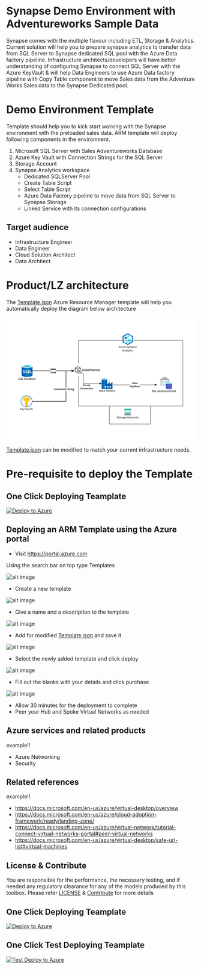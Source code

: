 # Synapse Demo Environment with Adventureworks Sample Data

Synapse comes with the multiple flavour including ETL, Storage & Analytics. Current solution will help you to prepare synapse analytics to transfer data from SQL Server to Synapse dedicated SQL pool with the Azure Data factory pipeline. Infrastructure architects/developers will have better understanding of configuring Synapse to connect SQL Server with the Azure KeyVault & will help Data Engineers to use Azure Data factory pipeline with Copy Table component to move Sales data from the Adventure Works Sales data to the Synapse Dedicated pool.  

# Demo Environment Template

Template should help you to kick start working with the Synapse environment with the preloaded sales data. ARM template will deploy following components in the environment.
1.	Microsoft SQL Server with Sales Adventureworks Database
2.	Azure Key Vault with Connection Strings for the SQL Server
4.  Storage Account
3.	Synapse Analytics workspace 
    - Dedicated SQLServer Pool
    - Create Table Script
    - Select Table Script
    - Azure Data Factory pipeline to move data from SQL Server to Synapse Storage
    - Linked Service with its connection configurations


## Target audience

- Infrastructure Engineer
- Data Engineer
- Cloud Solution Architect
- Data Archtiect

# Product/LZ architecture

The [Template.json](https://github.com/git-pranayshah/synapse-demo/blob/dev/master/template.json) Azure Resource Manager template will help you automatically deploy the diagram below architecture

![alt image](https://github.com/git-pranayshah/synapse-demo/blob/dev/images/Landing_Zone_Template.png)

[Template.json](https://github.com/git-pranayshah/synapse-demo/blob/dev/master/template.json) can be modified to match your current infrastructure needs.

# Pre-requisite to deploy the Template

## One Click Deploying Teamplate
<!-- Powershell command for Translating Git URL for template.json
    $url = "https://raw.githubusercontent.com/git-pranayshah/synapse-demo/dev/ARM%20Template/SQL-Server/azure_sql.json"
    [uri]::EscapeDataString($url)
    >> uri = https%3A%2F%2Fraw.githubusercontent.com%2Fgit-pranayshah%2FAnalysisService%2Fmaster%2Ftemplate.json

Base URL: https://portal.azure.com/#create/Microsoft.Template/uri
Final URL: <Base URL>/<uri>
-->
[![Deploy to Azure](https://aka.ms/deploytoazurebutton)](https://portal.azure.com/#create/Microsoft.Template/uri/https%3A%2F%2Fraw.githubusercontent.com%2Fgit-pranayshah%2Fsynapse-demo%2Fdev%2FARM%2520Template%2Fdeployment.json)


## Deploying an ARM Template using the Azure portal

- Visit https://portal.azure.com

Using the search bar on top type Templates

![alt image](https://github.com/git-pranayshah/synapse-demo/blob/dev/master/images/Search.png)

- Create a new template

![alt image](https://github.com/git-pranayshah/synapse-demo/blob/dev/master/images/create.png)

- Give a name and a description to the template

![alt image](https://github.com/git-pranayshah/synapse-demo/blob/dev/master/images/Name%20and%20Description.png)

- Add for modified [Template.json](https://github.com/git-pranayshah/synapse-demo/blob/dev/master/template.json) and save it

![alt image](https://github.com/git-pranayshah/synapse-demo/blob/dev/master/images/add%20code.png)

- Select the newly added template and click deploy

![alt image](https://github.com/git-pranayshah/synapse-demo/blob/dev/master/images/Select%20and%20deploy%20template.png)

- Fill out the blanks with your details and click purchase

![alt image](https://github.com/git-pranayshah/synapse-demo/blob/dev/master/images/Fill%20out%20the%20details%20and%20purchase.png)

- Allow 30 minutes for the deployment to complete
- Peer your Hub and Spoke Virtual Networks as needed

## Azure services and related products

example!!
- Azure Networking
- Security

## Related references
example!!
- https://docs.microsoft.com/en-us/azure/virtual-desktop/overview
- https://docs.microsoft.com/en-us/azure/cloud-adoption-framework/ready/landing-zone/
- https://docs.microsoft.com/en-us/azure/virtual-network/tutorial-connect-virtual-networks-portal#peer-virtual-networks
- https://docs.microsoft.com/en-us/azure/virtual-desktop/safe-url-list#virtual-machines

## License & Contribute

You are responsible for the performance, the necessary testing, and if needed any regulatory clearance for any of the models produced by this toolbox.
Please refer [LICENSE](LICENSE) &  [Contribute](https://github.com/git-pranayshah/AnalysisService/blob/master/Contribute.md) for more details









## One Click Deploying Teamplate
<!-- Powershell command for Translating Git URL for template.json
    $url = "https://raw.githubusercontent.com/git-pranayshah/synapse-demo/dev/ARM%20Template/SQL-Server/azure_sql.json"
    [uri]::EscapeDataString($url)
    >> uri = https%3A%2F%2Fraw.githubusercontent.com%2Fgit-pranayshah%2FAnalysisService%2Fmaster%2Ftemplate.json

Base URL: https://portal.azure.com/#create/Microsoft.Template/uri
Final URL: <Base URL>/<uri>
-->
[![Deploy to Azure](https://aka.ms/deploytoazurebutton)](https://portal.azure.com/#create/Microsoft.Template/uri/https%3A%2F%2Fraw.githubusercontent.com%2Fgit-pranayshah%2Fsynapse-demo%2Fdev%2FARM%2520Template%2Fdeployment.json)


## One Click Test Deploying Teamplate
<!-- Powershell command for Translating Git URL for template.json
    $url = "https://raw.githubusercontent.com/git-pranayshah/synapse-demo/dev/ARM%20Template/SQL-Server/azure_sql.json"
    [uri]::EscapeDataString($url)
    >> uri = https%3A%2F%2Fraw.githubusercontent.com%2Fgit-pranayshah%2FAnalysisService%2Fmaster%2Ftemplate.json

Base URL: https://portal.azure.com/#create/Microsoft.Template/uri
Final URL: <Base URL>/<uri>
-->
[![Test Deploy to Azure](https://aka.ms/deploytoazurebutton)](https://portal.azure.com/#create/Microsoft.Template/uri/https%3A%2F%2Fraw.githubusercontent.com%2Fgit-pranayshah%2Fsynapse-demo%2Fdev%2FARM%2520Template%2FTestDeployment.json)